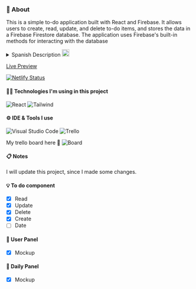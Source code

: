 ### 📌 About
This is a simple to-do application built with React and Firebase. It allows users to create, read, update, and delete to-do items, and stores the data in a Firebase Firestore database. The application uses Firebase's built-in methods for interacting with the database

<details>
<summary>Spanish Description <img src="https://ae01.alicdn.com/kf/Ub383ce3593fb488ebb97c3a2c4432fb7J.png" width="20"></summary>
<br>
Esta es una aplicación simple de tareas creada con React y Firebase. Permite a los usuarios crear, leer, actualizar y eliminar tareas, y almacena los datos en una base de datos Firebase Firestore. La aplicación utiliza los métodos incorporados de Firebase para interactuar con la base de datos
</details>

[Live Preview](https://to-do-app-ibi.netlify.app/) 

[![Netlify Status](https://api.netlify.com/api/v1/badges/9497d942-67bc-4e6d-99fb-8ef04fabfa09/deploy-status)](https://app.netlify.com/sites/to-do-app-ibi/deploys)

#### 👩‍💻 Technologies I'm using in this project
![React](https://img.shields.io/badge/React-20232A?style=for-the-badge&logo=react&logoColor=61DAFB)
![Tailwind](https://img.shields.io/badge/Tailwind_CSS-38B2AC?style=for-the-badge&logo=tailwind-css&logoColor=white)

#### ⚙ IDE & Tools I use
![Visual Studio Code](https://img.shields.io/static/v1?style=for-the-badge&message=Visual+Studio+Code&color=007ACC&logo=Visual+Studio+Code&logoColor=FFFFFF&label=)
![Trello](https://img.shields.io/static/v1?style=for-the-badge&message=Trello&color=0079BF&logo=Trello&logoColor=FFFFFF&label=)

My trello board here 🙂 ![Board](https://trello.com/b/K7IETmRy/to-do-app)

#### 📋 Notes
I will update this project, since I made some changes.

#### 💡 To do component
- [x]  Read
- [x]  Update
- [x]  Delete
- [x]  Create
- [ ]  Date

#### 🍨 User Panel
- [x]  Mockup

#### 🌈 Daily Panel
- [x]  Mockup
